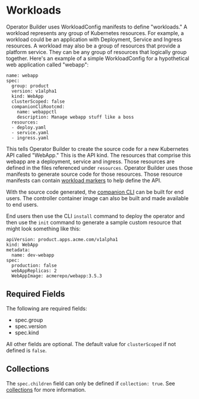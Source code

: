 # Workloads

Operator Builder uses WorkloadConfig manifests to define "workloads."  A workload
represents any group of Kubernetes resources.  For example, a workload could be an
application with Deployment, Service and Ingress resources.  A workload may also
be a group of resources that provide a platform service.  They can be
any group of resources that logically group together.  Here's an example of
a simple WorkloadConfig for a hypothetical web application called "webapp":

    name: webapp
    spec:
      group: product
      version: v1alpha1
      kind: WebApp
      clusterScoped: false
      companionCliRootcmd:
        name: webappctl
        description: Manage webapp stuff like a boss
      resources:
      - deploy.yaml
      - service.yaml
      - ingress.yaml

This tells Operator Builder to create the source code for a new Kubernetes API
called "WebApp."  This is the API kind.  The resources that comprise this webapp
are a deployment, service and ingress.  Those resources are defined in the files
referenced under `resources`.  Operator Builder uses those manifests to generate
source code for those resources.  Those resource manifests can contain [workload
markers](workload-markers.md) to help define the API.

With the source code generated, the [companion CLI](companion-cli.md) can be
built for end users.  The controller container image can also be built and made
available to end users.

End users then use the CLI `install` command to deploy the operator and then
use the `init` command to generate a sample custom resource that might look
something like this:

	apiVersion: product.apps.acme.com/v1alpha1
	kind: WebApp
	metadata:
	  name: dev-webapp
	spec:
      production: false
      webAppReplicas: 2
      WebAppImage: acmerepo/webapp:3.5.3

## Required Fields

The following are required fields:
- spec.group
- spec.version
- spec.kind

All other fields are optional.  The default value for `clusterScoped` if not
defined is `false`.

## Collections

The `spec.children` field can only be defined if `collection: true`.  See
[collections](collections.md) for more information.

